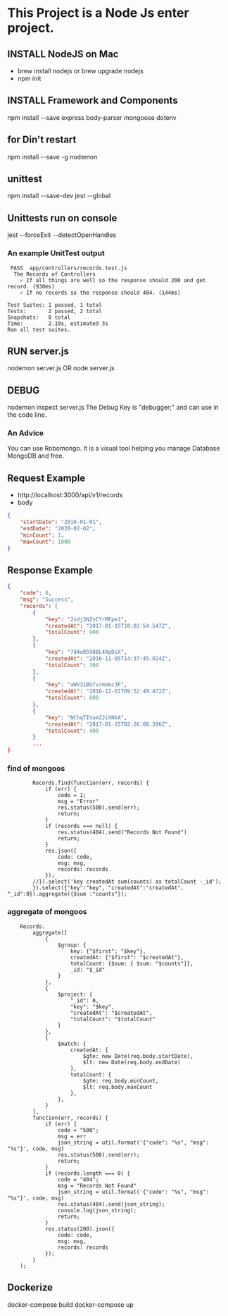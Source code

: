 # This Project is a Node Js enter project.

## INSTALL NodeJS on Mac
* brew install nodejs or brew upgrade nodejs
* npm init

## INSTALL Framework and Components
npm install --save express body-parser mongoose dotenv

## for Din't restart
npm install --save -g nodemon

## unittest
npm install --save-dev jest --global

## Unittests run on console
jest --forceExit --detectOpenHandles
### An example UnitTest output
```
 PASS  app/controllers/records.test.js
  The Records of Controllers
    ✓ If all things are well so the response should 200 and get record. (930ms)
    ✓ If no records so the response should 404. (144ms)

Test Suites: 1 passed, 1 total
Tests:       2 passed, 2 total
Snapshots:   0 total
Time:        2.19s, estimated 3s
Ran all test suites.
```

## RUN server.js
nodemon server.js OR node server.js

## DEBUG
nodemon inspect server.js
The Debug Key is "debugger;" and can use in the code line.

### An Advice
You can use Robomongo. It is a visual tool helping you manage Database MongoDB and free.

## Request Example
* http://localhost:3000/api/v1/records
* body
```json
{
	"startDate": "2016-01-01",
	"endDate": "2020-02-02",
	"minCount": 1,
	"maxCount": 1000
}
```

## Response Example
```json
{
    "code": 0,
    "msg": "Success",
    "records": [
        {
            "key": "2sdj3NZvCYrMFpeJ",
            "createdAt": "2017-01-15T10:02:54.547Z",
            "totalCount": 900
        },
        {
            "key": "7d4uR598BL4XpDiX",
            "createdAt": "2016-11-05T14:37:45.024Z",
            "totalCount": 300
        },
        {
            "key": "aWV3iBGfvrmUmc3F",
            "createdAt": "2016-12-01T09:52:49.472Z",
            "totalCount": 800
        },
        {
            "key": "NChqTIVamZJiXNkA",
            "createdAt": "2017-01-15T02:26:08.396Z",
            "totalCount": 400
        }
		...
}
```


### find of mongoos
```nodejs
        Records.find(function(err, records) {
            if (err) {
                code = 1;
                msg = "Error"
                res.status(500).send(err);
                return;
            }
            if (records === null) {
                res.status(404).send("Records Not Found")
                return;
            }
            res.json({
                code: code,
                msg: msg,
                records: records
            });
        //}).select('key createdAt sum(counts) as totalCount -_id');
        }).select({"key":"key", "createdAt":"createdAt", "_id":0}).aggregate({$sum :"counts"});
```

### aggregate of mongoos
```nodejs
    Records.
        aggregate([
            {
                $group: {
                    key: {"$first": "$key"},
                    createdAt: {"$first": "$createdAt"},
                    totalCount: {$sum: { $sum: "$counts"}},
                    _id: "$_id"
                }
            },
            {
                $project: {
                    "_id": 0,
                    "key": "$key",
                    "createdAt": "$createdAt",
                    "totalCount": "$totalCount"
                }
            },
            {
                $match: {
                    createdAt: {
                        $gte: new Date(req.body.startDate),
                        $lt: new Date(req.body.endDate)
                    },
                    totalCount: {
                        $gte: req.body.minCount,
                        $lt: req.body.maxCount
                    },
                },
            }
        ],
        function(err, records) {
            if (err) {
                code = "500";
                msg = err
                json_string = util.format('{"code": "%s", "msg": "%s"}', code, msg)
                res.status(500).send(err);
                return;
            }
            if (records.length === 0) {
                code = "404";
                msg = "Records Not Found"
                json_string = util.format('{"code": "%s", "msg": "%s"}', code, msg)
                res.status(404).send(json_string);
                console.log(json_string);
                return;
            }
            res.status(200).json({
                code: code,
                msg: msg,
                records: records
            });
        }
    );
```

## Dockerize
docker-compose build
docker-compose up
